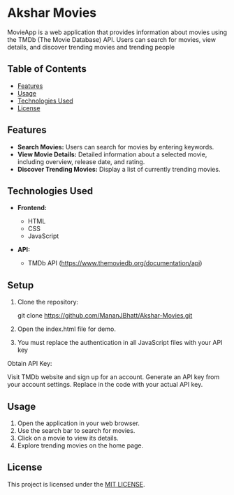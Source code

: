 # Akshar Movies

MovieApp is a web application that provides information about movies using the TMDb (The Movie Database) API. Users can search for movies, view details, and discover trending movies and trending people

## Table of Contents
- [Features](#features)
- [Usage](#usage)
- [Technologies Used](#technologies-used)
- [License](#license)

## Features

- **Search Movies:** Users can search for movies by entering keywords.
- **View Movie Details:** Detailed information about a selected movie, including overview, release date, and rating.
- **Discover Trending Movies:** Display a list of currently trending movies.

## Technologies Used

- **Frontend:**
  - HTML
  - CSS
  - JavaScript


- **API:**
  - TMDb API (https://www.themoviedb.org/documentation/api)

## Setup

1. Clone the repository:

   
   git clone https://github.com/MananJBhatt/Akshar-Movies.git
2. Open the index.html file for demo.

3. You must replace the authentication in all JavaScript files with your API key

Obtain API Key:

Visit TMDb website and sign up for an account.
Generate an API key from your account settings.
Replace in the code with your actual API key.

## Usage
1. Open the application in your web browser.
2. Use the search bar to search for movies.
3. Click on a movie to view its details.
4. Explore trending movies on the home page.

## License
This project is licensed under the [MIT LICENSE](License.txt).
